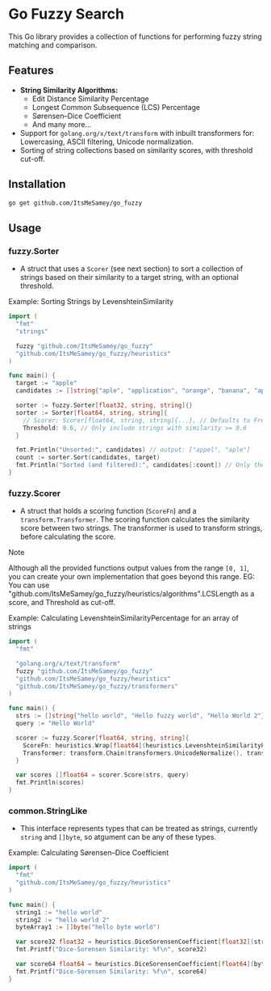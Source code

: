 # Go Fuzzy Search

This Go library provides a collection of functions for performing fuzzy string matching and comparison.

## Features

* **String Similarity Algorithms:**
    * Edit Distance Similarity Percentage
    * Longest Common Subsequence (LCS) Percentage
    * Sørensen–Dice Coefficient
    * And many more...
* Support for `golang.org/x/text/transform` with inbuilt transformers for: Lowercasing, ASCII filtering, Unicode normalization.
* Sorting of string collections based on similarity scores, with threshold cut-off.

## Installation

```bash
go get github.com/ItsMeSamey/go_fuzzy
```

##   Usage

### fuzzy.Sorter
* A struct that uses a `Scorer` (see next section) to sort a collection of strings based on their similarity to a target string, with an optional threshold.

Example: Sorting Strings by LevenshteinSimilarity

```go
import (
  "fmt"
  "strings"

  fuzzy "github.com/ItsMeSamey/go_fuzzy"
  "github.com/ItsMeSamey/go_fuzzy/heuristics"
)

func main() {
  target := "apple"
  candidates := []string{"aple", "application", "orange", "banana", "appel"}

  sorter := fuzzy.Sorter[float32, string, string]{} 
  sorter := Sorter[float64, string, string]{
    // Scorer: Scorer[float64, string, string]{...}, // Defaults to FrequencySimilarity and Lowercase Transformer
    Threshold: 0.6, // Only include strings with similarity >= 0.6
  }

  fmt.Println("Unsorted:", candidates) // output: ["appel", "aple"]
  count := sorter.Sort(candidates, target)
  fmt.Println("Sorted (and filtered):", candidates[:count]) // Only the first 'count' elements are sorted, rest are still shuffled
}
```

### fuzzy.Scorer
* A struct that holds a scoring function (`ScoreFn`) and a `transform.Transformer`.
    The scoring function calculates the similarity score between two strings.
    The transformer is used to transform strings, before calculating the score.

> [!NOTE]
> Although all the provided functions output values from the range `[0, 1]`, you can create your own implementation that goes beyond this range.
> EG: You can use "github.com/ItsMeSamey/go_fuzzy/heuristics/algorithms".LCSLength as a score, and Threshold as cut-off.

Example: Calculating LevenshteinSimilarityPercentage for an array of strings

```go
import (
  "fmt"

  "golang.org/x/text/transform"
  fuzzy "github.com/ItsMeSamey/go_fuzzy"
  "github.com/ItsMeSamey/go_fuzzy/heuristics"
  "github.com/ItsMeSamey/go_fuzzy/transformers"
)

func main() {
  strs := []string{"hello world", "Hello fuzzy world", "Hello World 2"}
  query := "Hello World"

  scorer := fuzzy.Scorer[float64, string, string]{
    ScoreFn: heuristics.Wrap[float64](heuristics.LevenshteinSimilarityPercentage),
    Transformer: transform.Chain(transformers.UnicodeNormalize(), transformers.Lowercase()), // Should always UnicodeNormalize before Lowercase
  }

  var scores []float64 = scorer.Score(strs, query)
  fmt.Println(scores)
}
```

### common.StringLike
* This interface represents types that can be treated as strings, currently `string` and `[]byte`, so atgument can be any of these types.

Example: Calculating Sørensen–Dice Coefficient

```go
import (
  "fmt"
  "github.com/ItsMeSamey/go_fuzzy/heuristics"
)

func main() {
  string1 := "hello world"
  string2 := "hello world 2"
  byteArray1 := []byte("hello byte world")

  var score32 float32 = heuristics.DiceSorensenCoefficient[float32](string1, string2)
  fmt.Printf("Dice-Sorensen Similarity: %f\n", score32)

  var score64 float64 = heuristics.DiceSorensenCoefficient[float64](byteArray1, string2)
  fmt.Printf("Dice-Sorensen Similarity: %f\n", score64)
}
```

